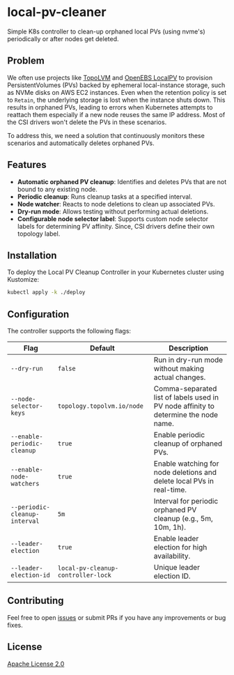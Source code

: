 # local-pv-cleaner
Simple K8s controller to clean-up orphaned local PVs (using nvme's) periodically or after nodes get deleted.

## Problem
We often use projects like [TopoLVM](https://github.com/topolvm/topolvm) and [OpenEBS LocalPV](https://openebs.io/docs/2.12.x/concepts/localpv) to provision PersistentVolumes (PVs) backed by ephemeral local-instance storage, such as NVMe disks on AWS EC2 instances. Even when the retention policy is set to `Retain`, the underlying storage is lost when the instance shuts down. This results in orphaned PVs, leading to errors when Kubernetes attempts to reattach them especially if a new node reuses the same IP address. Most of the CSI drivers won't delete the PVs in these scenarios.

To address this, we need a solution that continuously monitors these scenarios and automatically deletes orphaned PVs.

## Features
- **Automatic orphaned PV cleanup**: Identifies and deletes PVs that are not bound to any existing node.
- **Periodic cleanup**: Runs cleanup tasks at a specified interval.
- **Node watcher**: Reacts to node deletions to clean up associated PVs.
- **Dry-run mode**: Allows testing without performing actual deletions.
- **Configurable node selector label**: Supports custom node selector labels for determining PV affinity. Since, CSI drivers define their own topology label.

## Installation
To deploy the Local PV Cleanup Controller in your Kubernetes cluster using Kustomize:
```sh
kubectl apply -k ./deploy
```

## Configuration
The controller supports the following flags:

| Flag | Default | Description |
|------|---------|-------------|
| `--dry-run` | `false` | Run in dry-run mode without making actual changes. |
| `--node-selector-keys` | `topology.topolvm.io/node` | Comma-separated list of labels used in PV node affinity to determine the node name. |
| `--enable-periodic-cleanup` | `true` | Enable periodic cleanup of orphaned PVs. |
| `--enable-node-watchers` | `true` | Enable watching for node deletions and delete local PVs in real-time. |
| `--periodic-cleanup-interval` | `5m` | Interval for periodic orphaned PV cleanup (e.g., 5m, 10m, 1h). |
| `--leader-election` | `true` | Enable leader election for high availability. |
| `--leader-election-id` | `local-pv-cleanup-controller-lock` | Unique leader election ID. |

## Contributing
Feel free to open [issues](https://github.com/Kavinraja-G/local-pv-cleaner/issues/new) or submit PRs if you have any improvements or bug fixes.

## License
[Apache License 2.0](./LICENSE)

